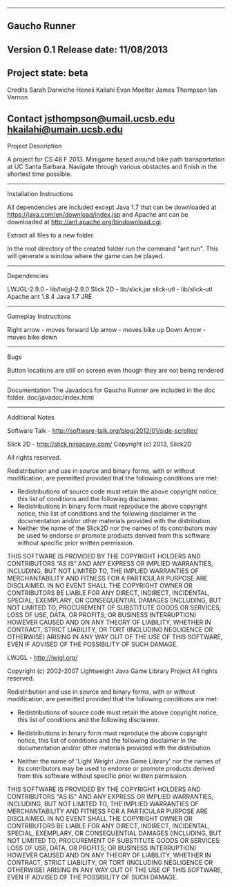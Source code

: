 -------------------------------------------------------------------------------
Gaucho Runner
-------------------------------------------------------------------------------
Version 0.1
Release date: 11/08/2013
-------------------------------------------------------------------------------
Project state: beta
-------------------------------------------------------------------------------
Credits
	Sarah Darwiche
    Heneli Kailahi
    Evan Moelter
    James Thompson
    Ian Vernon

Contact
    jsthompson@umail.ucsb.edu
    hkailahi@umain.ucsb.edu
-------------------------------------------------------------------------------
Project Description

A project for CS 48 F 2013. Minigame based around bike path transportation at
UC Santa Barbara. Navigate through various obstacles and finish in the shortest
time possible.

-------------------------------------------------------------------------------
Installation Instructions

All dependencies are included except Java 1.7 that can be downloaded at
https://java.com/en/download/index.jsp and Apache ant can be downloaded at
http://ant.apache.org/bindownload.cgi.

Extract all files to a new folder.

In the root directory of the created folder run the command "ant run". This will generate a
window where the game can be played.

-------------------------------------------------------------------------------
Dependencies

LWJGL-2.9.0 - lib/lwjgl-2.9.0
Slick 2D - lib/slick.jar
slick-utl - lib/slick-utl
Apache ant 1.8.4
Java 1.7 JRE

-------------------------------------------------------------------------------
Gameplay Instructions

Right arrow - moves forward
Up arrow - moves bike up
Down Arrow - moves bike down

-------------------------------------------------------------------------------
Bugs

Button locations are still on screen even though they are not being rendered

-------------------------------------------------------------------------------
Documentation
The Javadocs for Gaucho Runner are included in the doc folder.
doc/javadoc/index.html

-------------------------------------------------------------------------------
Additional Notes

Software Talk - http://software-talk.org/blog/2012/01/side-scroller/

Slick 2D - http://slick.ninjacave.com/
Copyright (c) 2013, Slick2D

All rights reserved.

Redistribution and use in source and binary forms, with or without modification,
are permitted provided that the following conditions are met:

* Redistributions of source code must retain the above copyright notice, this
  list of conditions and the following disclaimer.
* Redistributions in binary form must reproduce the above copyright notice,
  this list of conditions and the following disclaimer in the documentation and/or
  other materials provided with the distribution.
* Neither the name of the Slick2D nor the names of its contributors may be used
  to endorse or promote products derived from this software without specific prior
  written permission.

THIS SOFTWARE IS PROVIDED BY THE COPYRIGHT HOLDERS AND CONTRIBUTORS “AS IS” AND
ANY EXPRESS OR IMPLIED WARRANTIES, INCLUDING, BUT NOT LIMITED TO, THE IMPLIED
WARRANTIES OF MERCHANTABILITY AND FITNESS FOR A PARTICULAR PURPOSE ARE DISCLAIMED.
IN NO EVENT SHALL THE COPYRIGHT OWNER OR CONTRIBUTORS BE LIABLE FOR ANY DIRECT,
INDIRECT, INCIDENTAL, SPECIAL, EXEMPLARY, OR CONSEQUENTIAL DAMAGES (INCLUDING,
BUT NOT LIMITED TO, PROCUREMENT OF SUBSTITUTE GOODS OR SERVICES; LOSS OF USE,
DATA, OR PROFITS; OR BUSINESS INTERRUPTION) HOWEVER CAUSED AND ON ANY THEORY OF
LIABILITY, WHETHER IN CONTRACT, STRICT LIABILITY, OR TORT (INCLUDING NEGLIGENCE
OR OTHERWISE) ARISING IN ANY WAY OUT OF THE USE OF THIS SOFTWARE, EVEN IF
ADVISED OF THE POSSIBILITY OF SUCH DAMAGE.


LWJGL - http://lwjgl.org/

 Copyright (c) 2002-2007 Lightweight Java Game Library Project
 All rights reserved.

 Redistribution and use in source and binary forms, with or without
 modification, are permitted provided that the following conditions are
 met:

 * Redistributions of source code must retain the above copyright
   notice, this list of conditions and the following disclaimer.

 * Redistributions in binary form must reproduce the above copyright
   notice, this list of conditions and the following disclaimer in the
   documentation and/or other materials provided with the distribution.

 * Neither the name of 'Light Weight Java Game Library' nor the names of
   its contributors may be used to endorse or promote products derived
   from this software without specific prior written permission.

THIS SOFTWARE IS PROVIDED BY THE COPYRIGHT HOLDERS AND CONTRIBUTORS
"AS IS" AND ANY EXPRESS OR IMPLIED WARRANTIES, INCLUDING, BUT NOT LIMITED
TO, THE IMPLIED WARRANTIES OF MERCHANTABILITY AND FITNESS FOR A PARTICULAR
PURPOSE ARE DISCLAIMED. IN NO EVENT SHALL THE COPYRIGHT OWNER OR
CONTRIBUTORS BE LIABLE FOR ANY DIRECT, INDIRECT, INCIDENTAL, SPECIAL,
EXEMPLARY, OR CONSEQUENTIAL DAMAGES (INCLUDING, BUT NOT LIMITED TO,
PROCUREMENT OF SUBSTITUTE GOODS OR SERVICES; LOSS OF USE, DATA, OR
PROFITS; OR BUSINESS INTERRUPTION) HOWEVER CAUSED AND ON ANY THEORY OF
LIABILITY, WHETHER IN CONTRACT, STRICT LIABILITY, OR TORT (INCLUDING
NEGLIGENCE OR OTHERWISE) ARISING IN ANY WAY OUT OF THE USE OF THIS
SOFTWARE, EVEN IF ADVISED OF THE POSSIBILITY OF SUCH DAMAGE.

